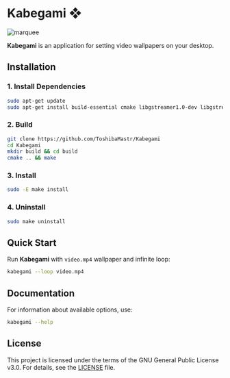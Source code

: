 # Kabegami ❖

![marquee](./docs/demo.gif)

**Kabegami** is an application for setting video wallpapers on your desktop.

## Installation
### 1. Install Dependencies
```sh
sudo apt-get update
sudo apt-get install build-essential cmake libgstreamer1.0-dev libgstreamer-plugins-base1.0-dev libx11-dev libxrandr-dev
```

### 2. Build
```sh
git clone https://github.com/ToshibaMastr/Kabegami
cd Kabegami
mkdir build && cd build
cmake .. && make
```

### 3. Install
```sh
sudo -E make install
```

### 4. Uninstall
```sh
sudo make uninstall
```

## Quick Start

Run **Kabegami** with `video.mp4` wallpaper and infinite loop:

```sh
kabegami --loop video.mp4
```

## Documentation

For information about available options, use:

```sh
kabegami --help
```

## License
This project is licensed under the terms of the GNU General Public License v3.0. For details, see the [LICENSE](LICENSE) file.
